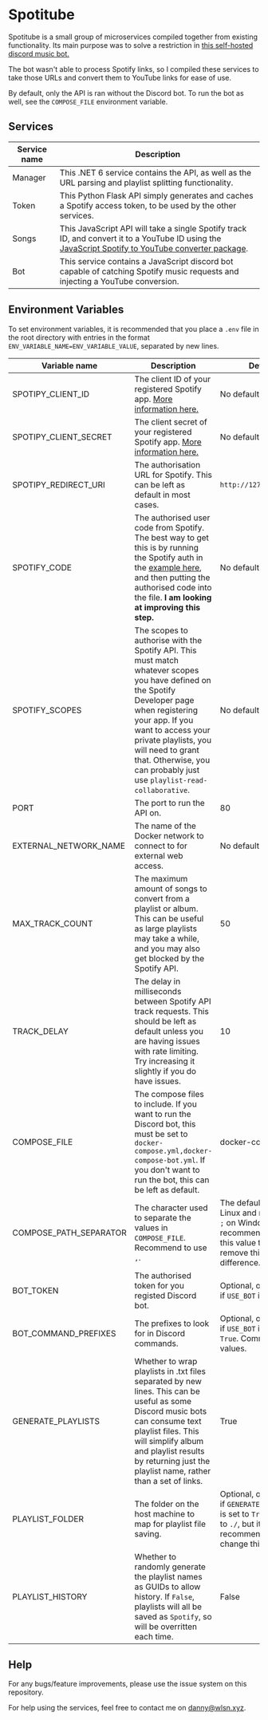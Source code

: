 Spotitube
=

Spotitube is a small group of microservices compiled
together from existing functionality. Its main purpose
was to solve a restriction in [this self-hosted discord
music bot.](https://github.com/jagrosh/MusicBot)

The bot wasn't able to process Spotify links, so I compiled
these services to take those URLs and convert them to YouTube
links for ease of use.

By default, only the API is ran without the Discord bot.
To run the bot as well, see the `COMPOSE_FILE` environment variable.

Services
-

| Service name | Description |
| ----------- | ----------- |
| Manager | This .NET 6 service contains the API, as well as the URL parsing and playlist splitting functionality. |
| Token | This Python Flask API simply generates and caches a Spotify access token, to be used by the other services. |
| Songs | This JavaScript API will take a single Spotify track ID, and convert it to a YouTube ID using the [JavaScript Spotify to YouTube converter package](https://www.npmjs.com/package/spotify-to-youtube). |
| Bot | This service contains a JavaScript discord bot capable of catching Spotify music requests and injecting a YouTube conversion. |

Environment Variables
-

To set environment variables, it is recommended that you place a
`.env` file in the root directory with entries in the format
`ENV_VARIABLE_NAME=ENV_VARIABLE_VALUE`, separated by new lines.

| Variable name | Description | Default |
| ----------- | ----------- | ----------- |
| SPOTIPY_CLIENT_ID | The client ID of your registered Spotify app. [More information here.](https://developer.spotify.com/documentation/general/guides/authorization/) | No default, required. |
| SPOTIPY_CLIENT_SECRET | The client secret of your registered Spotify app. [More information here.](https://developer.spotify.com/documentation/general/guides/authorization/) | No default, required. |
| SPOTIPY_REDIRECT_URI | The authorisation URL for Spotify. This can be left as default in most cases. | `http://127.0.0.1:8080` |
| SPOTIFY_CODE | The authorised user code from Spotify. The best way to get this is by running the Spotify auth in the [example here](https://developer.spotify.com/documentation/general/guides/authorization/), and then putting the authorised code into the file. **I am looking at improving this step.** | No default, required. |
| SPOTIFY_SCOPES | The scopes to authorise with the Spotify API. This must match whatever scopes you have defined on the Spotify Developer page when registering your app. If you want to access your private playlists, you will need to grant that. Otherwise, you can probably just use `playlist-read-collaborative`. | No default, required. |
| PORT | The port to run the API on. | 80 |
| EXTERNAL_NETWORK_NAME | The name of the Docker network to connect to for external web access. | No default, required. |
| MAX_TRACK_COUNT | The maximum amount of songs to convert from a playlist or album. This can be useful as large playlists may take a while, and you may also get blocked by the Spotify API. | 50 |
| TRACK_DELAY | The delay in milliseconds between Spotify API track requests. This should be left as default unless you are having issues with rate limiting. Try increasing it slightly if you do have issues. | 10 |
| COMPOSE_FILE | The compose files to include. If you want to run the Discord bot, this must be set to `docker-compose.yml,docker-compose-bot.yml`. If you don't want to run the bot, this can be left as default. | docker-compose.yml |
| COMPOSE_PATH_SEPARATOR | The character used to separate the values in `COMPOSE_FILE`. Recommend to use `,`. | The default is `:` on Linux and macOS, and `;` on Windows. It is recommended to set this value to `,` to remove this difference. |
| BOT_TOKEN | The authorised token for you registed Discord bot. | Optional, only needed if `USE_BOT` is set to `True` |
| BOT_COMMAND_PREFIXES | The prefixes to look for in Discord commands. | Optional, only needed if `USE_BOT` is set to `True`. Comma separate values. |
| GENERATE_PLAYLISTS | Whether to wrap playlists in .txt files separated by new lines. This can be useful as some Discord music bots can consume text playlist files. This will simplify album and playlist results by returning just the playlist name, rather than a set of links. | True |
| PLAYLIST_FOLDER | The folder on the host machine to map for playlist file saving. | Optional, only required if `GENERATE_PLAYLISTS` is set to `True`. Defaults to `./`, but it is recommended to change this. |
| PLAYLIST_HISTORY | Whether to randomly generate the playlist names as GUIDs to allow history. If `False`, playlists will all be saved as `Spotify`, so will be overritten each time. | False |

Help
-

For any bugs/feature improvements, please use the issue system on this repository.

For help using the services, feel free to contact me on [danny@wlsn.xyz](danny@wlsn.xyz).

